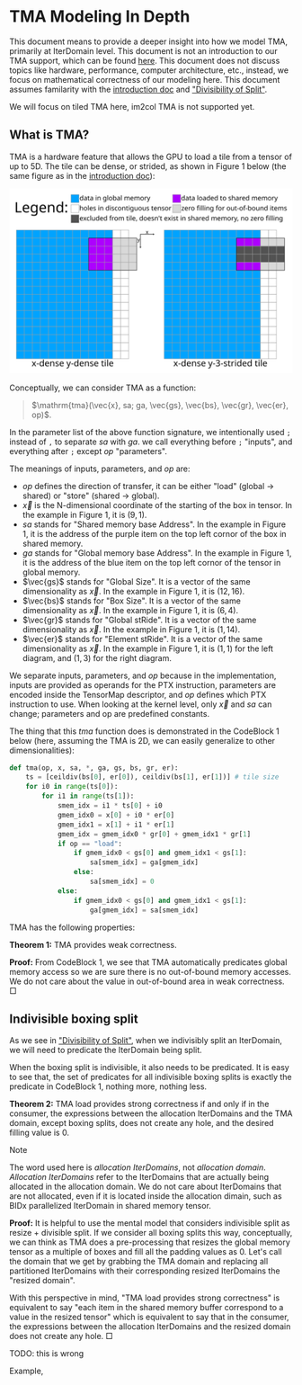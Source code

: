 <!--
 * SPDX-FileCopyrightText: Copyright (c) 2023-present NVIDIA CORPORATION & AFFILIATES.
 * All rights reserved.
 * SPDX-License-Identifier: BSD-3-Clause
-->

# TMA Modeling In Depth

This document means to provide a deeper insight into how we model TMA, primarily at IterDomain level.
This document is not an introduction to our TMA support, which can be found [here](../dev/tma.md).
This document does not discuss topics like hardware, performance, computer architecture, etc.,
instead, we focus on mathematical correctness of our modeling here.
This document assumes familarity with the [introduction doc](../dev/tma.md) and ["Divisibility of Split"](../reading/divisibility-of-split.md).

We will focus on tiled TMA here, im2col TMA is not supported yet.

## What is TMA?

TMA is a hardware feature that allows the GPU to load a tile from a tensor of up to 5D.
The tile can be dense, or strided, as shown in Figure 1 below (the same figure as in the [introduction doc](../dev/tma.md)):

![Figure 1: TMA dense and strided tile](../dev/tma/dense-and-strided-tile.svg)

Conceptually, we can consider TMA as a function:
> $\mathrm{tma}(\vec{x}, sa; ga, \vec{gs}, \vec{bs}, \vec{gr}, \vec{er}, op)$.

In the parameter list of the above function signature,
we intentionally used `;` instead of `,` to separate $sa$ with $ga$.
we call everything before `;` "inputs", and everything after `;` except $op$ "parameters".

The meanings of inputs, parameters, and $op$ are:

- $op$ defines the direction of transfer, it can be either "load" (global -> shared) or "store" (shared -> global).
- $\vec{x}$ is the N-dimensional coordinate of the starting of the box in tensor.
  In the example in Figure 1, it is $(9, 1)$.
- $sa$ stands for "Shared memory base Address".
  In the example in Figure 1, it is the address of the purple item on the top left cornor of the box in shared memory.
- $ga$ stands for "Global memory base Address".
  In the example in Figure 1, it is the address of the blue item on the top left cornor of the tensor in global memory.
- $\vec{gs}$ stands for "Global Size". It is a vector of the same dimensionality as $\vec{x}$.
  In the example in Figure 1, it is $(12, 16)$.
- $\vec{bs}$ stands for "Box Size". It is a vector of the same dimensionality as $\vec{x}$.
  In the example in Figure 1, it is $(6, 4)$.
- $\vec{gr}$ stands for "Global stRide". It is a vector of the same dimensionality as $\vec{x}$.
  In the example in Figure 1, it is $(1, 14)$.
- $\vec{er}$ stands for "Element stRide". It is a vector of the same dimensionality as $\vec{x}$.
  In the example in Figure 1, it is $(1, 1)$ for the left diagram, and $(1, 3)$ for the right diagram.

We separate inputs, parameters, and $op$ because in the implementation,
inputs are provided as operands for the PTX instruction,
parameters are encoded inside the TensorMap descriptor,
and $op$ defines which PTX instruction to use.
When looking at the kernel level, only $\vec{x}$ and $sa$ can change;
parameters and op are predefined constants.

The thing that this $tma$ function does is demonstrated in the CodeBlock 1 below
(here, assuming the TMA is 2D, we can easily generalize to other dimensionalities):

```python
def tma(op, x, sa, *, ga, gs, bs, gr, er):
    ts = [ceildiv(bs[0], er[0]), ceildiv(bs[1], er[1])] # tile size
    for i0 in range(ts[0]):
        for i1 in range(ts[1]):
            smem_idx = i1 * ts[0] + i0
            gmem_idx0 = x[0] + i0 * er[0]
            gmem_idx1 = x[1] + i1 * er[1]
            gmem_idx = gmem_idx0 * gr[0] + gmem_idx1 * gr[1]
            if op == "load":
                if gmem_idx0 < gs[0] and gmem_idx1 < gs[1]:
                    sa[smem_idx] = ga[gmem_idx]
                else:
                    sa[smem_idx] = 0
            else:
                if gmem_idx0 < gs[0] and gmem_idx1 < gs[1]:
                    ga[gmem_idx] = sa[smem_idx]
```

TMA has the following properties:

**Theorem 1:** TMA provides weak correctness.

**Proof:** From CodeBlock 1, we see that TMA automatically predicates global memory access so we are sure there is no out-of-bound memory accesses.
We do not care about the value in out-of-bound area in weak correctness. □

## Indivisible boxing split

As we see in ["Divisibility of Split"](../reading/divisibility-of-split.md),
when we indivisibly split an IterDomain, we will need to predicate the IterDomain being split.

When the boxing split is indivisible, it also needs to be predicated.
It is easy to see that, the set of predicates for all indivisible boxing splits is exactly the predicate in CodeBlock 1,
nothing more, nothing less.

**Theorem 2:** TMA load provides strong correctness if and only if in the consumer,
the expressions between the allocation IterDomains and the TMA domain, except boxing splits,
does not create any hole, and the desired filling value is 0.

> [!NOTE]
> The word used here is *allocation IterDomains*, not *allocation domain*.
> *Allocation IterDomains* refer to the IterDomains that are actually being allocated in the allocation domain.
> We do not care about IterDomains that are not allocated,
> even if it is located inside the allocation dimain,
> such as BIDx parallelized IterDomain in shared memory tensor.

**Proof:**
It is helpful to use the mental model that considers indivisible split as resize + divisible split.
If we consider all boxing splits this way,
conceptually, we can think as TMA does a pre-processing that
resizes the global memory tensor as a multiple of boxes and fill all the padding values as 0.
Let's call the domain that we get by grabbing the TMA domain and replacing all partitioned IterDomains
with their corresponding resized IterDomains the "resized domain".

With this perspective in mind,
"TMA load provides strong correctness" is equivalent to say
"each item in the shared memory buffer correspond to a value in the resized tensor"
which is equivalent to say that in the consumer,
the expressions between the allocation IterDomains and the resized domain does not create any hole. □

TODO: this is wrong

Example, 
